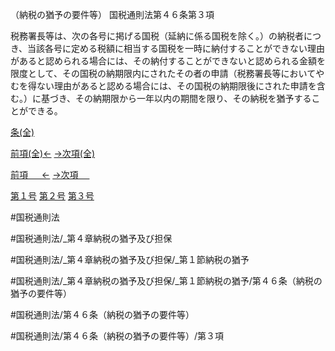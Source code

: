 （納税の猶予の要件等）
国税通則法第４６条第３項

税務署長等は、次の各号に掲げる国税（延納に係る国税を除く。）の納税者につき、当該各号に定める税額に相当する国税を一時に納付することができない理由があると認められる場合には、その納付することができないと認められる金額を限度として、その国税の納期限内にされたその者の申請（税務署長等においてやむを得ない理由があると認める場合には、その国税の納期限後にされた申請を含む。）に基づき、その納期限から一年以内の期間を限り、その納税を猶予することができる。

[条(全)](国税通則法＿＿＿＿＿第４６条_.md)

[前項(全)←](国税通則法＿＿＿＿＿第４６条第２項_.md)    [→次項(全)](国税通則法＿＿＿＿＿第４６条第４項_.md)

[前項 　 ←](国税通則法＿＿＿＿＿第４６条第２項.md)    [→次項 　 ](国税通則法＿＿＿＿＿第４６条第４項.md)

[第１号](国税通則法＿＿＿＿＿第４６条第３項第１号.md)  [第２号](国税通則法＿＿＿＿＿第４６条第３項第２号.md)  [第３号](国税通則法＿＿＿＿＿第４６条第３項第３号.md)  

#国税通則法

#国税通則法/_第４章納税の猶予及び担保

#国税通則法/_第４章納税の猶予及び担保/_第１節納税の猶予

#国税通則法/_第４章納税の猶予及び担保/_第１節納税の猶予/第４６条（納税の猶予の要件等）

#国税通則法/第４６条（納税の猶予の要件等）

#国税通則法/第４６条（納税の猶予の要件等）/第３項

